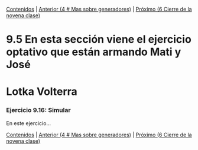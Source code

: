 [Contenidos](../Contenidos.md) \| [Anterior (4 # Mas sobre generadores)](04_Mas_generadores.md) \| [Próximo (6 Cierre de la novena clase)](06_Cierre.md)

# 9.5 En esta sección viene el ejercicio optativo que están armando Mati y José

# Lotka Volterra

### Ejercicio 9.16: Simular
En este ejercicio...

[Contenidos](../Contenidos.md) \| [Anterior (4 # Mas sobre generadores)](04_Mas_generadores.md) \| [Próximo (6 Cierre de la novena clase)](06_Cierre.md)

